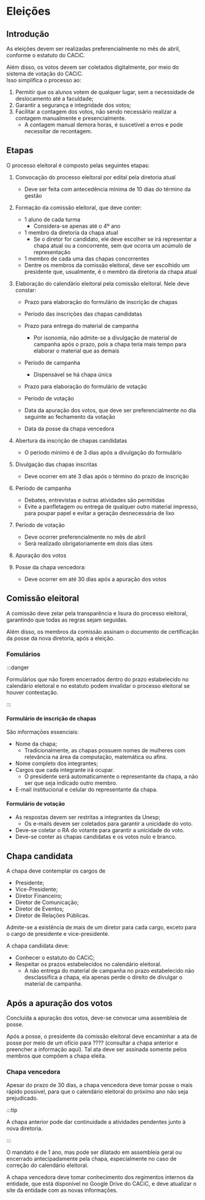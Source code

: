# Eleições

## Introdução

As eleições devem ser realizadas preferencialmente no mês de abril, conforme o estatuto do CACiC.

Além disso, os votos devem ser coletados digitalmente, por meio do sistema de votação do CACiC.  
Isso simplifica o processo ao:

1. Permitir que os alunos votem de qualquer lugar, sem a necessidade de deslocamento até a faculdade;
1. Garantir a segurança e integridade dos votos;
1. Facilitar a contagem dos votos, não sendo necessário realizar a contagem manualmente e presencialmente.
   - A contagem manual demora horas, é suscetível a erros e pode necessitar de recontagem.

## Etapas

O processo eleitoral é composto pelas seguintes etapas:

1. Convocação do processo eleitoral por edital pela diretoria atual

   - Deve ser feita com antecedência mínima de 10 dias do término da gestão

1. Formação da comissão eleitoral, que deve conter:

   - 1 aluno de cada turma
     - Considera-se apenas até o 4º ano
   - 1 membro da diretoria da chapa atual
     - Se o diretor for candidato, ele deve escolher se irá representar a chapa atual ou a concorrente, sem que ocorra um acúmulo de representação
   - 1 membro de cada uma das chapas concorrentes
   - Dentre os membros da comissão eleitoral, deve ser escolhido um presidente que, usualmente, é o membro da diretoria da chapa atual

1. Elaboração do calendário eleitoral pela comissão eleitoral. Nele deve constar:

   - Prazo para elaboração do formulário de inscrição de chapas
   - Período das inscrições das chapas candidatas
   - Prazo para entrega do material de campanha

     - Por isonomia, não admite-se a divulgação de material de campanha após o prazo, pois a chapa teria mais tempo para elaborar o material que as demais

   - Período de campanha

     - Dispensável se há chapa única

   - Prazo para elaboração do formulário de votação
   - Período de votação
   - Data da apuração dos votos, que deve ser preferencialmente no dia seguinte ao fechamento da votação
   - Data da posse da chapa vencedora

1. Abertura da inscrição de chapas candidatas

   - O período mínimo é de 3 dias após a divulgação do formulário

1. Divulgação das chapas inscritas

   - Deve ocorrer em até 3 dias após o término do prazo de inscrição

1. Período de campanha

   - Debates, entrevistas e outras atividades são permitidas
   - Evite a panfletagem ou entrega de qualquer outro material impresso, para poupar papel e evitar a geração desnecessária de lixo

1. Período de votação

   - Deve ocorrer preferencialmente no mês de abril
   - Será realizado obrigatoriamente em dois dias úteis

1. Apuração dos votos

1. Posse da chapa vencedora:
   - Deve ocorrer em até 30 dias após a apuração dos votos

## Comissão eleitoral

A comissão deve zelar pela transparência e lisura do processo eleitoral, garantindo que todas as regras sejam seguidas.

Além disso, os membros da comissão assinam o documento de certificação da posse da nova diretoria, após a eleição.

### Fomulários

:::danger

Formulários que não forem encerrados dentro do prazo estabelecido no calendário eleitoral e no estatuto podem invalidar o processo eleitoral se houver contestação.

:::

#### Formulário de inscrição de chapas

São informações essenciais:

- Nome da chapa;
  - Tradicionalmente, as chapas possuem nomes de mulheres com relevância na área da computação, matemática ou afins.
- Nome completo dos integrantes;
- Cargos que cada integrante irá ocupar.
  - O presidente será automaticamente o representante da chapa, a não ser que seja indicado outro membro.
- E-mail institucional e celular do representante da chapa.

#### Formulário de votação

- As respostas devem ser restritas a integrantes da Unesp;
  - Os e-mails devem ser coletados para garantir a unicidade do voto.
- Deve-se coletar o RA do votante para garantir a unicidade do voto.
- Deve-se conter as chapas candidatas e os votos nulo e branco.

## Chapa candidata

A chapa deve contemplar os cargos de

- Presidente;
- Vice-Presidente;
- Diretor Financeiro;
- Diretor de Comunicação;
- Diretor de Eventos;
- Diretor de Relações Públicas.

Admite-se a existência de mais de um diretor para cada cargo, exceto para o cargo de presidente e vice-presidente.

A chapa candidata deve:

- Conhecer o estatuto do CACiC;
- Respeitar os prazos estabelecidos no calendário eleitoral.
  - A não entrega do material de campanha no prazo estabelecido não desclassifica a chapa, ela apenas perde o direito de divulgar o material de campanha.

## Após a apuração dos votos

Concluída a apuração dos votos, deve-se convocar uma assembleia de posse.

Após a posse, o presidente da comissão eleitoral deve encaminhar a ata de posse por meio de um ofício para ???? (consultar a chapa anterior e preencher a informação aqui). Tal ata deve ser assinada somente pelos membros que compõem a chapa eleita.

### Chapa vencedora

Apesar do prazo de 30 dias, a chapa vencedora deve tomar posse o mais rápido possível, para que o calendário eleitoral do próximo ano não seja prejudicado.

:::tip

A chapa anterior pode dar continuidade a atividades pendentes junto à nova diretoria.

:::

O mandato é de 1 ano, mas pode ser dilatado em assembleia geral ou encerrado antecipadamente pela chapa, especialmente no caso de correção do calendário eleitoral.

A chapa vencedora deve tomar conhecimento dos regimentos internos da entidade, que está disponível no Google Drive do CACiC, e deve atualizar o site da entidade com as novas informações.
